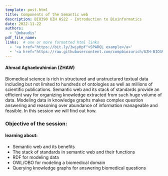 ```yaml
---
template: post.html
title: Components of the Semantic web
description: BIO390 UZH HS22 - Introduction to Bioinformatics
date: 2022-11-22
authors:
  - "@mbaudis"
pdf_file_name:
links:  # one or more formatted html links
  - '<a href="https://bit.ly/3wjyHpf">SPARQL example</a>'
  - '<a href="https://raw.githubusercontent.com/compbiozurich/UZH-BIO390/master/course-material/2021-11-23___Ahmad-Aghaebrahimian__Semantic-web__UZH-BIO390-HS21-lecture-10.pdf">[2021 slides]</a>'
---
```


#### Ahmad Aghaebrahimian (ZHAW)

Biomedical science is rich in structured and unstructured textual data including but not limited to hundreds of ontologies as well as millions of scientific publications. Semantic web and its stack of standards provide an efficient way for organizing knowledge extracted from such huge volume of data. Modeling data in knowledge graphs makes complex question answering and reasoning over abundance of information manageable and feasible. In this session we will find out how.

<!--more-->

### Objective of the session:

#### learning about:

* Semantic web and its benefits
* The stack of standards in semantic web and their functions
* RDF for modeling data
* OWL/OBO for modeling a biomedical domain
* Querying knowledge graphs for answering biomedical questions
